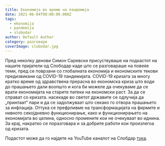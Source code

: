```yaml
---
title: Економија во време на пандемија
date: 2021-06-04T00:00:00.000Z
tags:
  - ekonomija
  - pandemija
  - slobodar
author: Default Author
category: разговори
coverImage: slobodar.jpg
---
```


Пред неколку денови Симон Саревски присуствуваше на подкастот на нашите пријатели од Слободар каде што се разговараше на повеќе теми, пред се поврзани со глобалната економија и економските текови предизвикани од COVID-19 пандемијата. COVID-19 кризата за многу кратко време од здравствена прерасна во економска криза што води до прашањето дали воопшто и кога би можеле да очекуваме да се врати економијата на старите патеки на економски раст. За да се справат со кризата. насекаде во светот државите се одлучија да „принтаат“ пари и да се задолжуваат што секако го отвора прашањето за инфлација. Оттука се префрливме на трансформацијата на фирмите и нивното секојдневно функционирање, како и функционирањето на економијата во целина, односно промените кои не очекуваат во иднина. За крај, накратко се поразговара и за добрите работи кои произлегоа од кризата.

Подастот може да го најдете на YouTube каналот на Слобдар [тука](https://www.youtube.com/watch?v=abmxIaiUkaI&t=327s).
